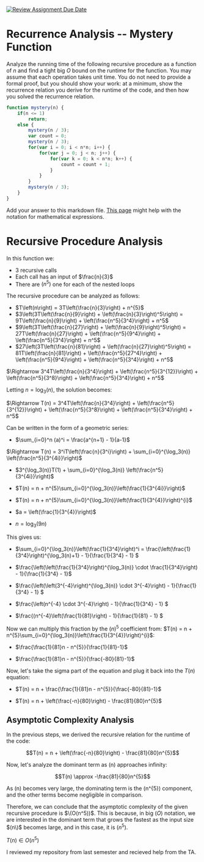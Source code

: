[![Review Assignment Due Date](https://classroom.github.com/assets/deadline-readme-button-24ddc0f5d75046c5622901739e7c5dd533143b0c8e959d652212380cedb1ea36.svg)](https://classroom.github.com/a/OlW38W4k)
# Recurrence Analysis -- Mystery Function

Analyze the running time of the following recursive procedure as a function of
$n$ and find a tight big $O$ bound on the runtime for the function. You may
assume that each operation takes unit time. You do not need to provide a formal
proof, but you should show your work: at a minimum, show the recurrence relation
you derive for the runtime of the code, and then how you solved the recurrence
relation.

```javascript
function mystery(n) {
    if(n <= 1)
        return;
    else {
        mystery(n / 3);
        var count = 0;
        mystery(n / 3);
        for(var i = 0; i < n*n; i++) {
            for(var j = 0; j < n; j++) {
                for(var k = 0; k < n*n; k++) {
                    count = count + 1;
                }
            }
        }
        mystery(n / 3);
    }
}
```

Add your answer to this markdown file. [This
page](https://docs.github.com/en/get-started/writing-on-github/working-with-advanced-formatting/writing-mathematical-expressions)
might help with the notation for mathematical expressions.

# Recursive Procedure Analysis

In this function we:
- 3 recursive calls
- Each call has an input of $\frac{n}{3}$
- There are $(n^{5})$ one for each of the nested loops 

The recursive procedure can be analyzed as follows:
- $T\left(n\right) = 3T\left(\frac{n}{3}\right) + n^{5}$
- $3\left(3T\left(\frac{n}{9}\right) + \left(\frac{n}{3}\right)^5\right) = 9T\left(\frac{n}{9}\right) + \left(\frac{n^5}{3^4}\right) + n^5$
- $9\left(3T\left(\frac{n}{27}\right) + \left(\frac{n}{9}\right)^5\right) = 27T\left(\frac{n}{27}\right) + \left(\frac{n^5}{9^4}\right) + \left(\frac{n^5}{3^4}\right) + n^5$
- $27\left(3T\left(\frac{n}{81}\right) + \left(\frac{n}{27}\right)^5\right) = 81T\left(\frac{n}{81}\right) + \left(\frac{n^5}{27^4}\right) + \left(\frac{n^5}{9^4}\right) + \left(\frac{n^5}{3^4}\right) + n^5$

$\Rightarrow 3^4T\left(\frac{n}{3^4}\right) + \left(\frac{n^5}{3^{12}}\right) + \left(\frac{n^5}{3^8}\right) + \left(\frac{n^5}{3^4}\right) + n^5$

Letting $n = \log_3(n)$, the solution becomes:

$\Rightarrow T(n) = 3^4T\left(\frac{n}{3^4}\right) + \left(\frac{n^5}{3^{12}}\right) + \left(\frac{n^5}{3^8}\right) + \left(\frac{n^5}{3^4}\right) + n^5$

Can be written in the form of a geometric series:

- $\sum_{i=0}^n (a)^i = \frac{a^{n+1} - 1}{a-1}$

$\Rightarrow T(n) =  3^iT\left(\frac{n}{3^i}\right) + \sum_{i=0}^{\log_3(n)} \left(\frac{n^5}{3^{4i}}\right)$

- $3^{\log_3(n)}T(1) + \sum_{i=0}^{\log_3(n)} \left(\frac{n^5}{3^{4i}}\right)$

- $T(n) = n + n^{5}\sum_{i=0}^{\log_3(n)}\left(\frac{1}{3^{4i}}\right)$

- $T(n) = n + n^{5}\sum_{i=0}^{\log_3(n)}\left(\frac{1}{3^{4}}\right)^{i}$

- $a = \left(\frac{1}{3^{4}}\right)$

- $n = \log_3(9n)$

This gives us:

- $\sum_{i=0}^{\log_3(n)}\left(\frac{1}{3^4}\right)^i = \frac{\left(\frac{1}{3^4}\right)^{\log_3(n)+1} - 1}{\frac{1}{3^4} - 1} $

- $\frac{\left(\left(\frac{1}{3^4}\right)^{\log_3(n)} \cdot \frac{1}{3^4}\right) - 1}{\frac{1}{3^4} - 1}$

- $\frac{\left(\left(3^{-4}\right)^{\log_3(n)} \cdot 3^{-4}\right) - 1}{\frac{1}{3^4} - 1} $

- $\frac{\left(n^{-4} \cdot 3^{-4}\right) - 1}{\frac{1}{3^4} - 1} $

- $\frac{(n^{-4}\left(\frac{1}{81}\right) - 1}{\frac{1}{81} - 1} $

Now we can multiply this fraction by the $\left(n\right)^{5}$ coefficient from: $T(n) = n + n^{5}\sum_{i=0}^{\log_3(n)}\left(\frac{1}{3^{4}}\right)^{i}$:

- $\frac{\frac{1}{81}n - n^{5}}{\frac{1}{81}-1}$

- $\frac{\frac{1}{81}n - n^{5}}{\frac{-80}{81}-1}$

Now, let's take the sigma part of the equation and plug it back into the $T(n)$ equation:

- $T(n) = n + \frac{\frac{1}{81}n - n^{5}}{\frac{-80}{81}-1}$

- $T(n) = n + \left(\frac{-n}{80}\right) - \frac{81}{80}n^{5}$

## Asymptotic Complexity Analysis

In the previous steps, we derived the recursive relation for the runtime of the code:

$$T(n) = n + \left(\frac{-n}{80}\right) - \frac{81}{80}n^{5}$$

Now, let's analyze the dominant term as \(n\) approaches infinity:

$$T(n) \approx -\frac{81}{80}n^{5}$$

As \(n\) becomes very large, the dominating term is the \(n^{5}\) component, and the other terms become negligible in comparison.

Therefore, we can conclude that the asymptotic complexity of the given recursive procedure is $\(O(n^5))$. This is because, in big $(O)$ notation, we are interested in the dominant term that grows the fastest as the input size $(n\)$ becomes large, and in this case, it is $(n^{5})$.

$T(n) \in O\left(n^{5}\right)$

I reviewed my repository from last semester and recieved help from the TA. 
